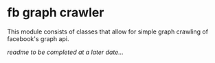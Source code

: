 fb graph crawler
================

This module consists of classes that allow for simple graph crawling
of facebook's graph api.

*readme to be completed at a later date...*
